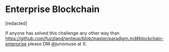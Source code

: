 # Enterprise Blockchain

[redacted]

If anyone has solved this challenge any other way than https://github.com/fuzzland/writeup/blob/master/paradigm.md#blockchain-enterprise please DM @junorouse at X.
